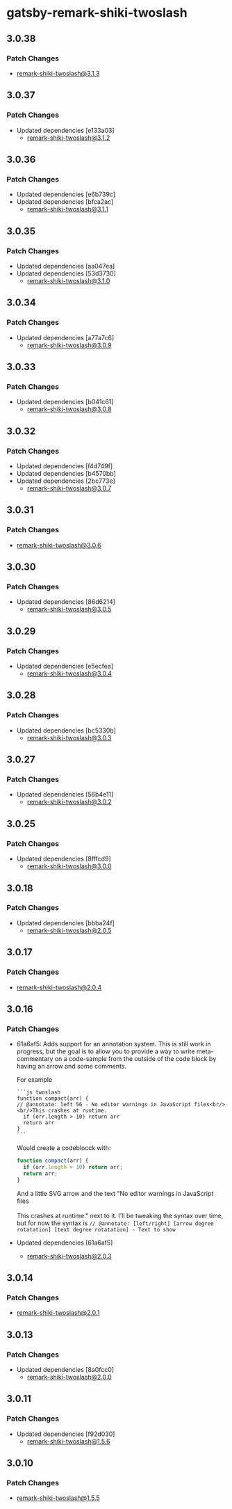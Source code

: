 # gatsby-remark-shiki-twoslash

## 3.0.38

### Patch Changes

- remark-shiki-twoslash@3.1.3

## 3.0.37

### Patch Changes

- Updated dependencies [e133a03]
  - remark-shiki-twoslash@3.1.2

## 3.0.36

### Patch Changes

- Updated dependencies [e6b739c]
- Updated dependencies [bfca2ac]
  - remark-shiki-twoslash@3.1.1

## 3.0.35

### Patch Changes

- Updated dependencies [aa047ea]
- Updated dependencies [53d3730]
  - remark-shiki-twoslash@3.1.0

## 3.0.34

### Patch Changes

- Updated dependencies [a77a7c6]
  - remark-shiki-twoslash@3.0.9

## 3.0.33

### Patch Changes

- Updated dependencies [b041c61]
  - remark-shiki-twoslash@3.0.8

## 3.0.32

### Patch Changes

- Updated dependencies [f4d749f]
- Updated dependencies [b4570bb]
- Updated dependencies [2bc773e]
  - remark-shiki-twoslash@3.0.7

## 3.0.31

### Patch Changes

- remark-shiki-twoslash@3.0.6

## 3.0.30

### Patch Changes

- Updated dependencies [86d6214]
  - remark-shiki-twoslash@3.0.5

## 3.0.29

### Patch Changes

- Updated dependencies [e5ecfea]
  - remark-shiki-twoslash@3.0.4

## 3.0.28

### Patch Changes

- Updated dependencies [bc5330b]
  - remark-shiki-twoslash@3.0.3

## 3.0.27

### Patch Changes

- Updated dependencies [56b4e11]
  - remark-shiki-twoslash@3.0.2

## 3.0.25

### Patch Changes

- Updated dependencies [8fffcd9]
  - remark-shiki-twoslash@3.0.0

## 3.0.18

### Patch Changes

- Updated dependencies [bbba24f]
  - remark-shiki-twoslash@2.0.5

## 3.0.17

### Patch Changes

- remark-shiki-twoslash@2.0.4

## 3.0.16

### Patch Changes

- 61a6af5: Adds support for an annotation system. This is still work in progress, but the goal is to allow you to provide a way to write meta-commentary on a code-sample from the outside of the code block by having an arrow and some comments.

  For example

  ````
  ```js twoslash
  function compact(arr) {
  // @annotate: left 56 - No editor warnings in JavaScript files<br/><br/>This crashes at runtime.
    if (orr.length > 10) return arr
    return arr
  }
  ```
  ````

  Would create a codeblocck with:

  ```js
  function compact(arr) {
    if (orr.length > 10) return arr;
    return arr;
  }
  ```

  And a little SVG arrow and the text "No editor warnings in JavaScript files<br/><br/>This crashes at runtime." next to it.
  I'll be tweaking the syntax over time, but for now the syntax is `// @annotate: [left/right] [arrow degree rotatation] [text degree rotatation] - Text to show`

- Updated dependencies [61a6af5]
  - remark-shiki-twoslash@2.0.3

## 3.0.14

### Patch Changes

- remark-shiki-twoslash@2.0.1

## 3.0.13

### Patch Changes

- Updated dependencies [8a0fcc0]
  - remark-shiki-twoslash@2.0.0

## 3.0.11

### Patch Changes

- Updated dependencies [f92d030]
  - remark-shiki-twoslash@1.5.6

## 3.0.10

### Patch Changes

- remark-shiki-twoslash@1.5.5
